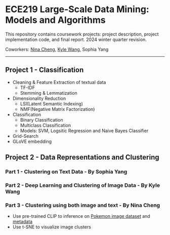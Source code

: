 # ECE219 Large-Scale Data Mining: Models and Algorithms

This repository contains coursework projects: project description, project implementation code, and final report.
2024 winter quarter revision.

Coworkers: [Nina Cheng](https://github.com/Ninacheng222), [Kyle Wang](https://github.com/knwng), Sophia Yang

---

## Project 1 - Classification
- Cleaning & Feature Extraction of textual data
    - TF-IDF
    - Stemming & Lemmatization
- Dimensionality Reduction
    - LSI(Latent Semantic Indexing)
    - NMF(Negative Matrix Factorization)
- Classification 
    - Binary Classification
    - Multiclass Classification
    - Models: SVM, Logsitic Regression and Naive Bayes Classifier
- Grid-Search
- GLoVE embedding

## Project 2 - Data Representations and Clustering
### Part 1 - Clustering on Text Data - By Sophia Yang
### Part 2 - Deep Learning and Clustering of Image Data - By Kyle Wang
### Part 3 - Clustering using both image and text - By Nina Cheng
- Use pre-trained CLIP to inference on [Pokemon image dataset](https://www.kaggle.com/datasets/hlrhegemony/pokemon-image-dataset?resource=download) and [metadata](https://github.com/lgreski/pokemonData/blob/master/Pokemon.csv)
- Use t-SNE to visualize image clusters